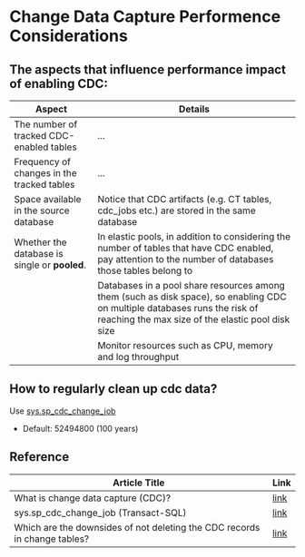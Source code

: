 # Change Data Capture Performence Considerations

## The aspects that influence performance impact of enabling CDC:

| Aspect | Details |
|-|-|
| The number of tracked CDC-enabled tables | ...|
| Frequency of changes in the tracked tables | ...|
| Space available in the source database | Notice that CDC artifacts (e.g. CT tables, cdc_jobs etc.) are stored in the same database |
| Whether the database is single or **pooled**.  | In elastic pools, in addition to considering the number of tables that have CDC enabled, pay attention to the number of databases those tables belong to |
|| Databases in a pool share resources among them (such as disk space), so enabling CDC on multiple databases runs the risk of reaching the max size of the elastic pool disk size |
||  Monitor resources such as CPU, memory and log throughput |


## How to regularly clean up cdc data?
Use [sys.sp_cdc_change_job][2]
  - Default: 52494800 (100 years)


## Reference
| Article Title | Link |
|-|-|
| What is change data capture (CDC)? | [link][1]|
| sys.sp_cdc_change_job (Transact-SQL) | [link][2] |
| Which are the downsides of not deleting the CDC records in change tables? | [link][3]|

[1]: https://docs.microsoft.com/en-us/sql/relational-databases/track-changes/about-change-data-capture-sql-server?view=sql-server-ver16
[2]: https://docs.microsoft.com/en-us/sql/relational-databases/system-stored-procedures/sys-sp-cdc-change-job-transact-sql?view=sql-server-ver16
[3]: https://dba.stackexchange.com/questions/245865/which-are-the-downsides-of-not-deleting-the-cdc-records-in-change-tables